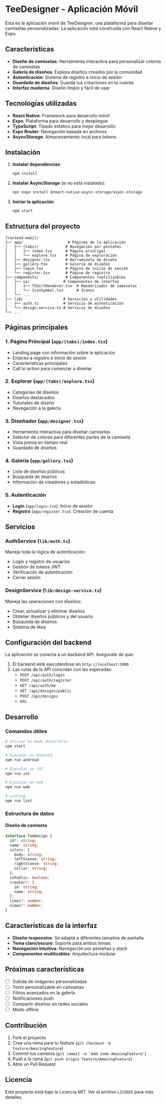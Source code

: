 # TeeDesigner - Aplicación Móvil

Esta es la aplicación móvil de TeeDesigner, una plataforma para diseñar camisetas personalizadas. La aplicación está construida con React Native y Expo.

## Características

- **Diseño de camisetas**: Herramienta interactiva para personalizar colores de camisetas
- **Galería de diseños**: Explora diseños creados por la comunidad
- **Autenticación**: Sistema de registro e inicio de sesión
- **Guardado de diseños**: Guarda tus creaciones en tu cuenta
- **Interfaz moderna**: Diseño limpio y fácil de usar

## Tecnologías utilizadas

- **React Native**: Framework para desarrollo móvil
- **Expo**: Plataforma para desarrollo y despliegue
- **TypeScript**: Tipado estático para mejor desarrollo
- **Expo Router**: Navegación basada en archivos
- **AsyncStorage**: Almacenamiento local para tokens

## Instalación

1. **Instalar dependencias**:

   ```bash
   npm install
   ```

2. **Instalar AsyncStorage** (si no está instalado):

   ```bash
   npx expo install @react-native-async-storage/async-storage
   ```

3. **Iniciar la aplicación**:
   ```bash
   npm start
   ```

## Estructura del proyecto

```
frontend-mobil/
├── app/                    # Páginas de la aplicación
│   ├── (tabs)/            # Navegación por pestañas
│   │   ├── index.tsx      # Página principal
│   │   └── explore.tsx    # Página de exploración
│   ├── designer.tsx       # Herramienta de diseño
│   ├── gallery.tsx        # Galería de diseños
│   ├── login.tsx          # Página de inicio de sesión
│   └── register.tsx       # Página de registro
├── components/            # Componentes reutilizables
│   ├── ui/               # Componentes de interfaz
│   │   ├── TShirtRenderer.tsx  # Renderizador de camisetas
│   │   └── IconSymbol.tsx      # Iconos
│   └── ...
├── lib/                  # Servicios y utilidades
│   ├── auth.ts           # Servicio de autenticación
│   └── design-service.ts # Servicio de diseños
└── ...
```

## Páginas principales

### 1. Página Principal (`app/(tabs)/index.tsx`)

- Landing page con información sobre la aplicación
- Enlaces a registro e inicio de sesión
- Características principales
- Call to action para comenzar a diseñar

### 2. Explorar (`app/(tabs)/explore.tsx`)

- Categorías de diseños
- Diseños destacados
- Tutoriales de diseño
- Navegación a la galería

### 3. Diseñador (`app/designer.tsx`)

- Herramienta interactiva para diseñar camisetas
- Selector de colores para diferentes partes de la camiseta
- Vista previa en tiempo real
- Guardado de diseños

### 4. Galería (`app/gallery.tsx`)

- Lista de diseños públicos
- Búsqueda de diseños
- Información de creadores y estadísticas

### 5. Autenticación

- **Login** (`app/login.tsx`): Inicio de sesión
- **Registro** (`app/register.tsx`): Creación de cuenta

## Servicios

### AuthService (`lib/auth.ts`)

Maneja toda la lógica de autenticación:

- Login y registro de usuarios
- Gestión de tokens JWT
- Verificación de autenticación
- Cerrar sesión

### DesignService (`lib/design-service.ts`)

Maneja las operaciones con diseños:

- Crear, actualizar y eliminar diseños
- Obtener diseños públicos y del usuario
- Búsqueda de diseños
- Sistema de likes

## Configuración del backend

La aplicación se conecta a un backend API. Asegúrate de que:

1. El backend esté ejecutándose en `http://localhost:3000`
2. Las rutas de la API coincidan con las esperadas:
   - `POST /api/auth/login`
   - `POST /api/auth/register`
   - `GET /api/auth/me`
   - `GET /api/designs/public`
   - `POST /api/designs`
   - etc.

## Desarrollo

### Comandos útiles

```bash
# Iniciar en modo desarrollo
npm start

# Ejecutar en Android
npm run android

# Ejecutar en iOS
npm run ios

# Ejecutar en web
npm run web

# Linting
npm run lint
```

### Estructura de datos

#### Diseño de camiseta

```typescript
interface TeeDesign {
  id?: string;
  name: string;
  colors: {
    body: string;
    leftSleeve: string;
    rightSleeve: string;
    collar: string;
  };
  isPublic: boolean;
  creator?: {
    id: string;
    name: string;
  };
  likes?: number;
  views?: number;
}
```

## Características de la interfaz

- **Diseño responsive**: Se adapta a diferentes tamaños de pantalla
- **Tema claro/oscuro**: Soporte para ambos temas
- **Navegación intuitiva**: Navegación por pestañas y stack
- **Componentes reutilizables**: Arquitectura modular

## Próximas características

- [ ] Subida de imágenes personalizadas
- [ ] Texto personalizable en camisetas
- [ ] Filtros avanzados en la galería
- [ ] Notificaciones push
- [ ] Compartir diseños en redes sociales
- [ ] Modo offline

## Contribución

1. Fork el proyecto
2. Crea una rama para tu feature (`git checkout -b feature/AmazingFeature`)
3. Commit tus cambios (`git commit -m 'Add some AmazingFeature'`)
4. Push a la rama (`git push origin feature/AmazingFeature`)
5. Abre un Pull Request

## Licencia

Este proyecto está bajo la Licencia MIT. Ver el archivo `LICENSE` para más detalles.
